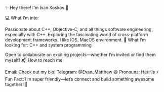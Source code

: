 ✨ Hey there! I'm Ivan Koskov 👋

💻 What I’m into:

Passionate about C++, Objective-C, and all things software engineering, especially with C++.
Exploring the fascinating world of cross-platform development frameworks.
I like IOS, MacOS environment.
🤝 What I’m looking for:
C++ and system programming


Open to collaborate on exciting projects—whether I’m invited or find them myself!
📬 How to reach me:

Email: Check out my bio!
Telegram: @Evan_Matthew
😄 Pronouns: He/His
⚡ Fun Fact: I’m super friendly—let’s connect and build something awesome together! 🚀



<!---
IvanKoskov/IvanKoskov is a ✨ special ✨ repository because its `README.md` (this file) appears on your GitHub profile.
You can click the Preview link to take a look at your changes.
--->
